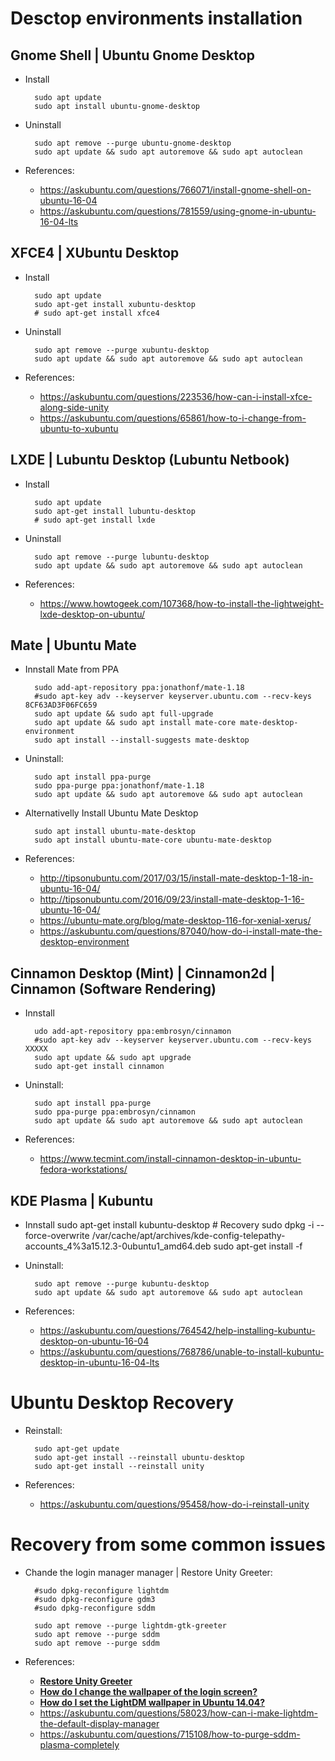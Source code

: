 # Desctop environments installation

## Gnome Shell | Ubuntu Gnome Desktop

- Install

		sudo apt update
		sudo apt install ubuntu-gnome-desktop
		
- Uninstall 

		sudo apt remove --purge ubuntu-gnome-desktop
		sudo apt update && sudo apt autoremove && sudo apt autoclean

- References:

    - https://askubuntu.com/questions/766071/install-gnome-shell-on-ubuntu-16-04
    - https://askubuntu.com/questions/781559/using-gnome-in-ubuntu-16-04-lts

## XFCE4 | XUbuntu Desktop

- Install

		sudo apt update
		sudo apt-get install xubuntu-desktop
		# sudo apt-get install xfce4
		
- Uninstall 

		sudo apt remove --purge xubuntu-desktop
		sudo apt update && sudo apt autoremove && sudo apt autoclean

- References:

    - https://askubuntu.com/questions/223536/how-can-i-install-xfce-along-side-unity
    - https://askubuntu.com/questions/65861/how-to-i-change-from-ubuntu-to-xubuntu

## LXDE | Lubuntu Desktop (Lubuntu Netbook)

- Install

		sudo apt update
		sudo apt-get install lubuntu-desktop
		# sudo apt-get install lxde
		
- Uninstall 

		sudo apt remove --purge lubuntu-desktop
		sudo apt update && sudo apt autoremove && sudo apt autoclean

- References:

    - https://www.howtogeek.com/107368/how-to-install-the-lightweight-lxde-desktop-on-ubuntu/
    
## Mate | Ubuntu Mate
		
- Innstall Mate from PPA

		sudo add-apt-repository ppa:jonathonf/mate-1.18
		#sudo apt-key adv --keyserver keyserver.ubuntu.com --recv-keys 8CF63AD3F06FC659
		sudo apt update && sudo apt full-upgrade
		sudo apt update && sudo apt install mate-core mate-desktop-environment
		sudo apt install --install-suggests mate-desktop
	
- Uninstall:
	
		sudo apt install ppa-purge 
		sudo ppa-purge ppa:jonathonf/mate-1.18
		sudo apt update && sudo apt autoremove && sudo apt autoclean


- Alternativelly Install Ubuntu Mate Desktop

		sudo apt install ubuntu-mate-desktop
		sudo apt install ubuntu-mate-core ubuntu-mate-desktop
		
- References:

    - http://tipsonubuntu.com/2017/03/15/install-mate-desktop-1-18-in-ubuntu-16-04/
    - http://tipsonubuntu.com/2016/09/23/install-mate-desktop-1-16-ubuntu-16-04/
    - https://ubuntu-mate.org/blog/mate-desktop-116-for-xenial-xerus/
    - https://askubuntu.com/questions/87040/how-do-i-install-mate-the-desktop-environment
    
## Cinnamon Desktop (Mint) | Cinnamon2d | Cinnamon (Software Rendering)

- Innstall

		udo add-apt-repository ppa:embrosyn/cinnamon
		#sudo apt-key adv --keyserver keyserver.ubuntu.com --recv-keys XXXXX
		sudo apt update && sudo apt upgrade
		sudo apt-get install cinnamon
	
- Uninstall:
	
		sudo apt install ppa-purge 
		sudo ppa-purge ppa:embrosyn/cinnamon
		sudo apt update && sudo apt autoremove && sudo apt autoclean
	
- References:

    - https://www.tecmint.com/install-cinnamon-desktop-in-ubuntu-fedora-workstations/


## KDE Plasma | Kubuntu 

- Innstall
		sudo apt-get install kubuntu-desktop
		# Recovery
		sudo dpkg -i --force-overwrite  /var/cache/apt/archives/kde-config-telepathy-accounts_4%3a15.12.3-0ubuntu1_amd64.deb
		sudo apt-get install -f
	
- Uninstall:
	
		sudo apt remove --purge kubuntu-desktop
		sudo apt update && sudo apt autoremove && sudo apt autoclean
	
- References:

    - https://askubuntu.com/questions/764542/help-installing-kubuntu-desktop-on-ubuntu-16-04
    - https://askubuntu.com/questions/768786/unable-to-install-kubuntu-desktop-in-ubuntu-16-04-lts
    
# Ubuntu Desktop Recovery

- Reinstall:

		sudo apt-get update
		sudo apt-get install --reinstall ubuntu-desktop
		sudo apt-get install --reinstall unity
		
- References:

    - https://askubuntu.com/questions/95458/how-do-i-reinstall-unity
    
# Recovery from some common issues

- Chande the login manager manager | Restore Unity Greeter:

		#sudo dpkg-reconfigure lightdm 		
		#sudo dpkg-reconfigure gdm3
		#sudo dpkg-reconfigure sddm
		
		sudo apt remove --purge lightdm-gtk-greeter
		sudo apt remove --purge sddm
		sudo apt remove --purge sddm
	
- References:

    - [**Restore Unity Greeter**](https://askubuntu.com/a/550404/566421)
    - [**How do I change the wallpaper of the login screen?**](https://askubuntu.com/questions/64001/how-do-i-change-the-wallpaper-of-the-login-screen)
    - [**How do I set the LightDM wallpaper in Ubuntu 14.04?**](https://askubuntu.com/questions/449677/how-do-i-set-the-lightdm-wallpaper-in-ubuntu-14-04)
    - https://askubuntu.com/questions/58023/how-can-i-make-lightdm-the-default-display-manager
    - https://askubuntu.com/questions/715108/how-to-purge-sddm-plasma-completely
